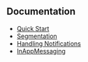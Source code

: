 
## Documentation

* [Quick Start](docs/QuickStart.md)
* [Segmentation](docs/Segmentation.md)
* [Handling Notifications](docs/HandleNotifications.md)
* [InAppMessaging](docs/InAppMessaging.md)
